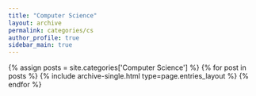 ```yaml
---
title: "Computer Science"
layout: archive
permalink: categories/cs
author_profile: true
sidebar_main: true
---
```


{% assign posts = site.categories['Computer Science'] %}
{% for post in posts %} {% include archive-single.html type=page.entries_layout %} {% endfor %}